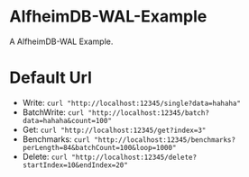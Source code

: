 <!--
 * @Descripttion: 
 * @version: 
 * @Author: cm.d
 * @Date: 2021-11-26 21:06:03
 * @LastEditors: cm.d
 * @LastEditTime: 2021-11-26 21:22:34
-->

# AlfheimDB-WAL-Example

A AlfheimDB-WAL Example.

# Default Url

+ Write: `curl "http://localhost:12345/single?data=hahaha"`
+ BatchWrite: `curl "http://localhost:12345/batch?data=hahaha&count=100"`
+ Get: `curl "http://localhost:12345/get?index=3"`
+ Benchmarks: `curl "http://localhost:12345/benchmarks?perLength=84&batchCount=100&loop=1000"`
+ Delete: `curl "http://localhost:12345/delete?startIndex=10&endIndex=20"`
